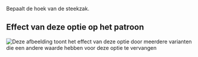 Bepaalt de hoek van de steekzak.

## Effect van deze optie op het patroon

![Deze afbeelding toont het effect van deze optie door meerdere varianten die een andere waarde hebben voor deze optie te vervangen](wahid_pocketangle_sample.svg "Effect van deze optie op het patroon")

